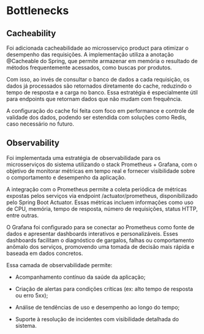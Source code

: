 # Bottlenecks
## Cacheability

Foi adicionada cacheabilidade ao microsserviço product para otimizar o desempenho das requisições. A implementação utiliza a anotação @Cacheable do Spring, que permite armazenar em memória o resultado de métodos frequentemente acessados, como buscas por produtos.

Com isso, ao invés de consultar o banco de dados a cada requisição, os dados já processados são retornados diretamente do cache, reduzindo o tempo de resposta e a carga no banco. Essa estratégia é especialmente útil para endpoints que retornam dados que não mudam com frequência.

A configuração do cache foi feita com foco em performance e controle de validade dos dados, podendo ser estendida com soluções como Redis, caso necessário no futuro.

## Observability

Foi implementada uma estratégia de observabilidade para os microsserviços do sistema utilizando o stack Prometheus + Grafana, com o objetivo de monitorar métricas em tempo real e fornecer visibilidade sobre o comportamento e desempenho da aplicação.

A integração com o Prometheus permite a coleta periódica de métricas expostas pelos serviços via endpoint /actuator/prometheus, disponibilizado pelo Spring Boot Actuator. Essas métricas incluem informações como uso de CPU, memória, tempo de resposta, número de requisições, status HTTP, entre outras.

O Grafana foi configurado para se conectar ao Prometheus como fonte de dados e apresentar dashboards interativos e personalizáveis. Esses dashboards facilitam o diagnóstico de gargalos, falhas ou comportamento anômalo dos serviços, promovendo uma tomada de decisão mais rápida e baseada em dados concretos.

Essa camada de observabilidade permite:

- Acompanhamento contínuo da saúde da aplicação;

- Criação de alertas para condições críticas (ex: alto tempo de resposta ou erro 5xx);

- Análise de tendências de uso e desempenho ao longo do tempo;

- Suporte à resolução de incidentes com visibilidade detalhada do sistema.
